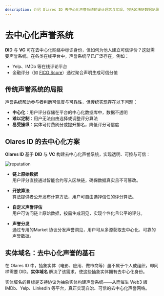 ```yaml
---
description: 介绍 Olares ID 去中心化声誉系统的设计理念与实现，包括区块链数据记录、开放算法、自定义评估与实体域名支持。
---
```


# 去中心化声誉系统

**DID** 与 **VC** 可在去中心化网络中标识身份，但如何为他人建立可信评价？这就需要声誉系统。在各类在线平台中，声誉系统早已广泛存在，例如：

- Yelp、IMDb 等在线评论平台  
- 金融评分（如 [FICO Score](https://www.fico.com/en/products/fico-score)）通过聚合声明生成可信分值  

## 传统声誉系统的局限

声誉系统帮助参与者判断可信度与可靠性，但传统实现存在以下问题：

- **中心化**：用户评分存储在平台的中心化数据库中，数据不透明  
- **难以定制**：用户无法自由选择或调整评分算法  
- **易受操纵**：实体可付费刷分或提升排名，降低评分可信度  

## Olares ID 的去中心化方案

**Olares ID** 基于 **DID** 与 **VC** 构建去中心化声誉系统，实现透明、可控与可信：

![reputation](/images/manual/concepts/reputation.jpeg)

- **链上原始数据**  
  用户评分直接通过智能合约写入区块链，确保数据真实且不可篡改。

- **开放算法**  
  算法提供者公开发布计算方法，用户可自由选择信任的评分算法。

- **自定义声誉评估**  
  用户可访问链上原始数据，按需生成洞见，实现个性化且公平的评分。

- **声誉分发**  
  通过专用的Market 协议分发声誉洞见，用户可从多源获取去中心化、可靠的声誉数据。

## 实体域名：去中心化声誉的基石

在 Olares ID 中，抽象实体（电影、应用、做市商等）虽不属于个人或组织，却同样需要 DID。**实体域名** 解决了该需求，使这些抽象实体拥有去中心化身份。

实体域名的目标是支持协议为抽象实体构建声誉系统——从而催生 Web3 版 IMDb、Yelp、LinkedIn 等平台，真正实现自治、可信的去中心化声誉网络。

